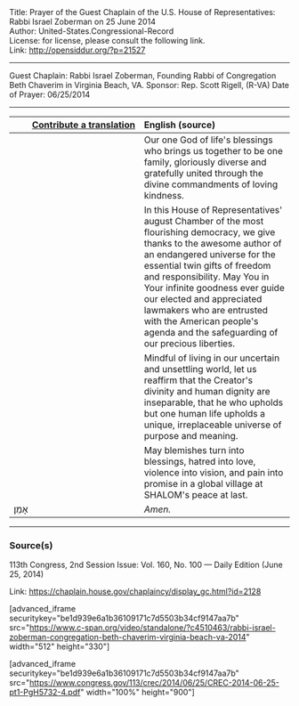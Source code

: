 <html>
<head></head>
<body>
Title: Prayer of the Guest Chaplain of the U.S. House of Representatives: Rabbi Israel Zoberman on 25 June 2014<br />
Author: United-States.Congressional-Record<br />
License: for license, please consult the following link.<br />
Link: <a href="http://opensiddur.org/?p=21527">http://opensiddur.org/?p=21527</a>
<p />
<hr />

Guest Chaplain: Rabbi Israel Zoberman, Founding Rabbi of Congregation Beth Chaverim in Virginia Beach, VA.
Sponsor: Rep. Scott Rigell, (R-VA)
Date of Prayer: 06/25/2014

<hr />

<table style="margin-left: auto;margin-right: auto;" class="draggable">
<thead><tr><th id="x" style="text-align: right;"><a href="/contributing/upload/">Contribute a translation</a></th><th style="text-align: left;">English (source)</th></tr></thead>
<tbody>
<tr><td style="vertical-align:top;" width="46%">
<div class="liturgy"><span lang="he">

</span></div></td>
 
<td style="vertical-align:top;" width="53%">
<div class="english">
Our one God of life's blessings 
who brings us together to be one family, 
gloriously diverse and gratefully united 
through the divine commandments of loving kindness.
</div></td></tr>


<tr><td style="vertical-align:top;" width="46%">
<div class="liturgy"><span lang="he">

</span></div></td>
 
<td style="vertical-align:top;" width="53%">
<div class="english">
In this House of Representatives' august Chamber of the most flourishing democracy, 
we give thanks to the awesome author of an endangered universe 
for the essential twin gifts of freedom and responsibility. 
May You in Your infinite goodness 
ever guide our elected and appreciated lawmakers 
who are entrusted with the American people's agenda 
and the safeguarding of our precious liberties.
</div></td></tr>


<tr><td style="vertical-align:top;" width="46%">
<div class="liturgy"><span lang="he">

</span></div></td>
 
<td style="vertical-align:top;" width="53%">
<div class="english">
Mindful of living in our uncertain and unsettling world, 
let us reaffirm 
that the Creator's divinity
and human dignity 
are inseparable, 
that he who upholds but one human life 
upholds a unique, irreplaceable universe 
of purpose and meaning.
</div></td></tr>


<tr><td style="vertical-align:top;" width="46%">
<div class="liturgy"><span lang="he">

</span></div></td>
 
<td style="vertical-align:top;" width="53%">
<div class="english">
May blemishes turn into blessings, 
hatred into love, 
violence into vision, 
and pain into promise 
in a global village 
at SHALOM's peace 
at last.
</div></td></tr>


<tr><td style="vertical-align:top;" width="46%">
<div class="liturgy"><span lang="he">
אָמֵן׃
</span></div></td>
 
<td style="vertical-align:top;" width="53%">
<div class="english">
<em>Amen.</em>
</div></td></tr>
</tbody></table>

<hr />

<h3>Source(s)</h3>

113th Congress, 2nd Session
Issue: Vol. 160, No. 100 — Daily Edition (June 25, 2014)

Link: <a href="https://chaplain.house.gov/chaplaincy/display_gc.html?id=2128">https://chaplain.house.gov/chaplaincy/display_gc.html?id=2128</a>

[advanced_iframe securitykey="be1d939e6a1b36109171c7d5503b34cf9147aa7b" src="https://www.c-span.org/video/standalone/?c4510463/rabbi-israel-zoberman-congregation-beth-chaverim-virginia-beach-va-2014" width="512" height="330"]

[advanced_iframe securitykey="be1d939e6a1b36109171c7d5503b34cf9147aa7b" src="https://www.congress.gov/113/crec/2014/06/25/CREC-2014-06-25-pt1-PgH5732-4.pdf" width="100%" height="900"]
</body>
</html>